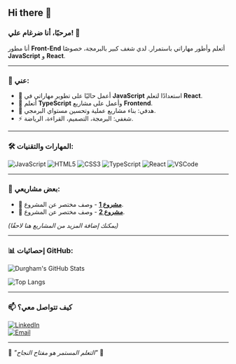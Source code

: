 ## Hi there 👋

### مرحبًا، أنا ضرغام علي! 👋

أنا مطور **Front-End** أتعلم وأطور مهاراتي باستمرار. لدي شغف كبير بالبرمجة، خصوصًا **JavaScript** و **React**. 

---

### 🚀 عني:
- 🔭 أعمل حاليًا على تطوير مهاراتي في **JavaScript** استعدادًا لتعلم **React**.
- 🌱 أتعلم **TypeScript** وأعمل على مشاريع **Frontend**.
- 🎯 هدفي: بناء مشاريع عملية وتحسين مستواي البرمجي.
- ⚡ شغفي: البرمجة، التصميم، القراءة، الرياضة.

---

### 🛠️ المهارات والتقنيات:

![JavaScript](https://img.shields.io/badge/JavaScript-F7DF1E?style=for-the-badge&logo=javascript&logoColor=black)
![HTML5](https://img.shields.io/badge/HTML5-E34F26?style=for-the-badge&logo=html5&logoColor=white)
![CSS3](https://img.shields.io/badge/CSS3-1572B6?style=for-the-badge&logo=css3&logoColor=white)
![TypeScript](https://img.shields.io/badge/TypeScript-007ACC?style=for-the-badge&logo=typescript&logoColor=white)
![React](https://img.shields.io/badge/React-20232A?style=for-the-badge&logo=react&logoColor=61DAFB)
![VSCode](https://img.shields.io/badge/VS%20Code-007ACC?style=for-the-badge&logo=visual-studio-code&logoColor=white)

---

### 📌 بعض مشاريعي:
- 🔹 **[مشروع 1](https://github.com/username/project1)** - وصف مختصر عن المشروع.
- 🔹 **[مشروع 2](https://github.com/username/project2)** - وصف مختصر عن المشروع.

*(يمكنك إضافة المزيد من المشاريع هنا لاحقًا)*

---

### 📊 إحصائيات GitHub:
![Durgham's GitHub Stats](https://github-readme-stats.vercel.app/api?username=DurghamAli&show_icons=true&theme=radical)

![Top Langs](https://github-readme-stats.vercel.app/api/top-langs/?username=DurghamAli&layout=compact&theme=radical)

---

### 📫 كيف تتواصل معي؟
[![LinkedIn](https://img.shields.io/badge/LinkedIn-0077B5?style=for-the-badge&logo=linkedin&logoColor=white)](https://www.linkedin.com/in/durgham-ali/)  
[![Email](https://img.shields.io/badge/Gmail-D14836?style=for-the-badge&logo=gmail&logoColor=white)](mailto:your-email@example.com)

---

🎯 *"التعلم المستمر هو مفتاح النجاح"* 🚀
